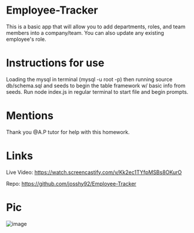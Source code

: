 # Employee-Tracker
This is a basic app that will allow  you to add departments, roles, and team members into a company/team. You can also update any existing employee's role.

# Instructions for use
Loading the mysql in terminal (mysql -u root -p) then running source db/schema.sql and seeds to begin the table framework w/ basic info from seeds. 
Run node index.js in regular terminal to start file and begin prompts.

# Mentions
Thank you @A.P tutor for help with this homework.

# Links

Live Video: https://watch.screencastify.com/v/Kk2ec1TYfpMSBs8OKurO

Repo: https://github.com/josshy92/Employee-Tracker

# Pic

![image](https://user-images.githubusercontent.com/88861538/146877271-704f60cc-6c2c-4278-a583-7eaf7ea56ca7.png)
